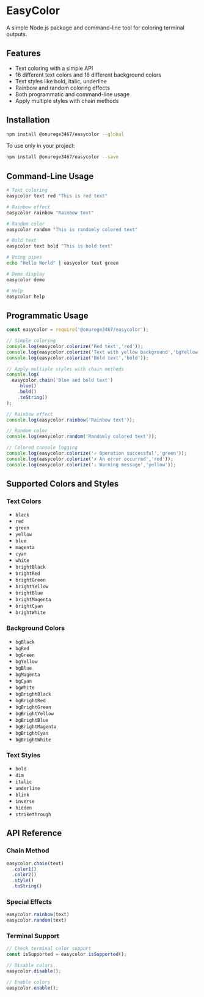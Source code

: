 # EasyColor

A simple Node.js package and command-line tool for coloring terminal outputs.

## Features

- Text coloring with a simple API
- 16 different text colors and 16 different background colors
- Text styles like bold, italic, underline
- Rainbow and random coloring effects
- Both programmatic and command-line usage
- Apply multiple styles with chain methods

## Installation

```bash
npm install @onurege3467/easycolor --global
```

To use only in your project:

```bash
npm install @onurege3467/easycolor --save
```

## Command-Line Usage

```bash
# Text coloring
easycolor text red "This is red text"

# Rainbow effect
easycolor rainbow "Rainbow text"

# Random color
easycolor random "This is randomly colored text"

# Bold text
easycolor text bold "This is bold text"

# Using pipes
echo "Hello World" | easycolor text green

# Demo display
easycolor demo

# Help
easycolor help
```

## Programmatic Usage

```javascript
const easycolor = require('@onurege3467/easycolor');

// Simple coloring
console.log(easycolor.colorize('Red text','red'));
console.log(easycolor.colorize('Text with yellow background','bgYellow'));
console.log(easycolor.colorize('Bold text','bold'));

// Apply multiple styles with chain methods
console.log(
  easycolor.chain('Blue and bold text')
    .blue()
    .bold()
    .toString()
);

// Rainbow effect
console.log(easycolor.rainbow('Rainbow text'));

// Random color
console.log(easycolor.random('Randomly colored text'));

// Colored console logging
console.log(easycolor.colorize('✓ Operation successful','green'));
console.log(easycolor.colorize('✗ An error occurred','red'));
console.log(easycolor.colorize('⚠ Warning message','yellow'));
```

## Supported Colors and Styles

### Text Colors
- `black`
- `red`
- `green`
- `yellow`
- `blue`
- `magenta`
- `cyan`
- `white`
- `brightBlack`
- `brightRed`
- `brightGreen`
- `brightYellow`
- `brightBlue`
- `brightMagenta`
- `brightCyan`
- `brightWhite`

### Background Colors
- `bgBlack`
- `bgRed`
- `bgGreen`
- `bgYellow`
- `bgBlue`
- `bgMagenta`
- `bgCyan`
- `bgWhite`
- `bgBrightBlack`
- `bgBrightRed`
- `bgBrightGreen`
- `bgBrightYellow`
- `bgBrightBlue`
- `bgBrightMagenta`
- `bgBrightCyan`
- `bgBrightWhite`

### Text Styles
- `bold`
- `dim`
- `italic`
- `underline`
- `blink`
- `inverse`
- `hidden`
- `strikethrough`

## API Reference


### Chain Method
```javascript
easycolor.chain(text)
  .color1()
  .color2()
  .style()
  .toString()
```

### Special Effects
```javascript
easycolor.rainbow(text)
easycolor.random(text)
```

### Terminal Support
```javascript
// Check terminal color support
const isSupported = easycolor.isSupported();

// Disable colors
easycolor.disable();

// Enable colors
easycolor.enable();
```

